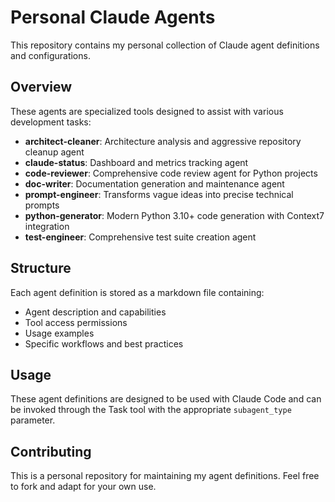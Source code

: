 # Personal Claude Agents

This repository contains my personal collection of Claude agent definitions and configurations.

## Overview

These agents are specialized tools designed to assist with various development tasks:

- **architect-cleaner**: Architecture analysis and aggressive repository cleanup agent
- **claude-status**: Dashboard and metrics tracking agent
- **code-reviewer**: Comprehensive code review agent for Python projects
- **doc-writer**: Documentation generation and maintenance agent
- **prompt-engineer**: Transforms vague ideas into precise technical prompts
- **python-generator**: Modern Python 3.10+ code generation with Context7 integration
- **test-engineer**: Comprehensive test suite creation agent

## Structure

Each agent definition is stored as a markdown file containing:
- Agent description and capabilities
- Tool access permissions
- Usage examples
- Specific workflows and best practices

## Usage

These agent definitions are designed to be used with Claude Code and can be invoked through the Task tool with the appropriate `subagent_type` parameter.

## Contributing

This is a personal repository for maintaining my agent definitions. Feel free to fork and adapt for your own use.